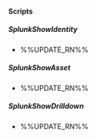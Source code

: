 
#### Scripts
##### SplunkShowIdentity
- %%UPDATE_RN%%
##### SplunkShowAsset
- %%UPDATE_RN%%
##### SplunkShowDrilldown
- %%UPDATE_RN%%
